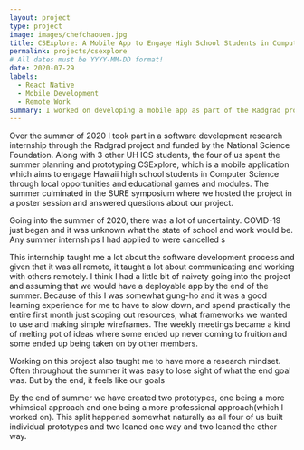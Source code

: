 ```yaml
---
layout: project
type: project
image: images/chefchaouen.jpg
title: CSExplore: A Mobile App to Engage High School Students in Computer Science
permalink: projects/csexplore
# All dates must be YYYY-MM-DD format!
date: 2020-07-29
labels:
  - React Native
  - Mobile Development
  - Remote Work
summary: I worked on developing a mobile app as part of the Radgrad project.
---
```


Over the summer of 2020 I took part in a software development research internship through the Radgrad project and funded by the National Science Foundation. Along with 3 other UH ICS students, the four of us spent the summer planning and prototyping CSExplore, which is a mobile application which aims to engage Hawaii high school students in Computer Science through local opportunities and educational games and modules. The summer culminated in the SURE symposium where we hosted the project in a poster session and answered questions about our project.

Going into the summer of 2020, there was a lot of uncertainty. COVID-19 just began and it was unknown what the state of school and work would be. Any summer internships I had applied to were cancelled s

This internship taught me a lot about the software development process and given that it was all remote, it taught a lot about communicating and working with others remotely. I think I had a little bit of naivety going into the project and assuming that we would have a deployable app by the end of the summer. Because of this I was somewhat gung-ho and it was a good learning experience for me to have to slow down, and spend practically the entire first month just scoping out resources, what frameworks we wanted to use and making simple wireframes. The weekly meetings became a kind of melting pot of ideas where some ended up never coming to fruition and some ended up being taken on by other members. 

Working on this project also taught me to have more a research mindset. Often throughout the summer it was easy to lose sight of what the end goal was. But by the end, it feels like our goals 

By the end of summer we have created two prototypes, one being a more whimsical approach and one being a more professional approach(which I worked on). This split happened somewhat naturally as all four of us built individual prototypes and two leaned one way and two leaned the other way. 
